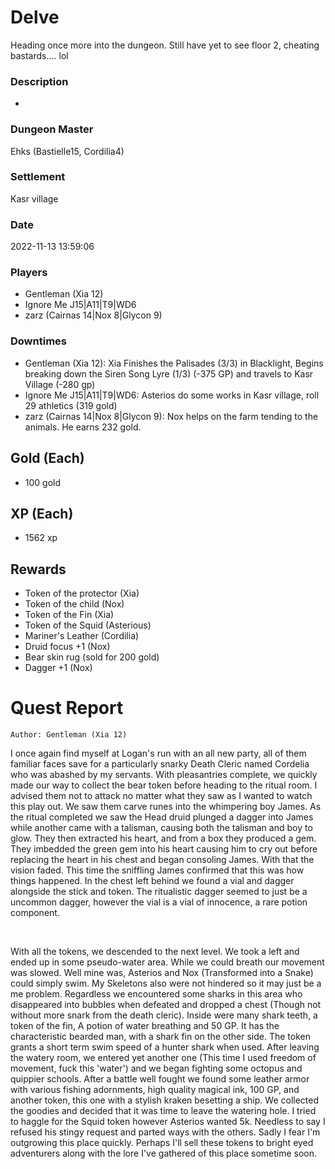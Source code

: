 # Delve
Heading once more into the dungeon. Still have yet to see floor 2, cheating bastards.... lol
### Description
-
### Dungeon Master
Ehks (Bastielle15, Cordilia4)
### Settlement
Kasr village
### Date
2022-11-13 13:59:06
### Players
* Gentleman (Xia 12)
* Ignore Me J15|A11|T9|WD6
* zarz (Cairnas 14|Nox 8|Glycon 9)
### Downtimes
* Gentleman (Xia 12): Xia Finishes the Palisades (3/3) in Blacklight, Begins breaking down the Siren Song Lyre (1/3) (-375 GP) and travels to Kasr Village (-280 gp)
* Ignore Me J15|A11|T9|WD6: Asterios do some works in Kasr village, roll 29 athletics (319 gold)
* zarz (Cairnas 14|Nox 8|Glycon 9): Nox helps on the farm tending to the animals. He earns 232 gold.
## Gold (Each)
* 100 gold
## XP (Each)
* 1562 xp
## Rewards
* Token of the protector (Xia)
* Token of the child (Nox)
* Token of the Fin (Xia)
* Token of the Squid (Asterious)
* Mariner's Leather (Cordilia)
* Druid focus +1 (Nox)
* Bear skin rug (sold for 200 gold)
* Dagger +1 (Nox)
# Quest Report
`Author: Gentleman (Xia 12)`


I once again find myself at Logan's run with an all new party, all of them familiar faces save for a particularly snarky Death Cleric named Cordelia who was abashed by my servants. With pleasantries complete, we quickly made our way to collect the bear token before heading to the ritual room. I advised them not to attack no matter what they saw as I wanted to watch this play out. We saw them carve runes into the whimpering boy James. As the ritual completed we saw the Head druid plunged a dagger into James while another came with a talisman, causing both the talisman and boy to glow. They then extracted his heart, and from a box they produced a gem. They imbedded the green gem into his heart causing him to cry out before replacing the heart in his chest and began consoling James. With that the vision faded. This time the sniffling James confirmed that this was how things happened. In the chest left behind we found a vial and dagger alongside the stick and token. The ritualistic dagger seemed to just be a uncommon dagger, however the vial is a vial of innocence, a rare potion component.

&nbsp;

With all the tokens, we descended to the next level. We took a left and ended up in some pseudo-water area. While we could breath our movement was slowed. Well mine was, Asterios and Nox (Transformed into a Snake) could simply swim. My Skeletons also were not hindered so it may just be a me problem. Regardless we encountered some sharks in this area who disappeared into bubbles when defeated and dropped a chest (Though not without more snark from the death cleric). Inside were many shark teeth, a token of the fin, A potion of water breathing and 50 GP. It has the characteristic bearded man, with a shark fin on the other side. The token grants a short term swim speed of a hunter shark when used. After leaving the watery room, we entered yet another one (This time I used freedom of movement, fuck this 'water') and we began fighting some octopus and quippier schools. After a battle well fought we found some leather armor with various fishing adornments, high quality magical ink, 100 GP, and another token, this one with a stylish kraken besetting a ship. We collected the goodies and decided that it was time to leave the watering hole. I tried to haggle for the Squid token however Asterios wanted 5k. Needless to say I refused his stingy request and parted ways with the others. Sadly I fear I'm outgrowing this place quickly. Perhaps I'll sell these tokens to bright eyed adventurers along with the lore I've gathered of this place sometime soon.